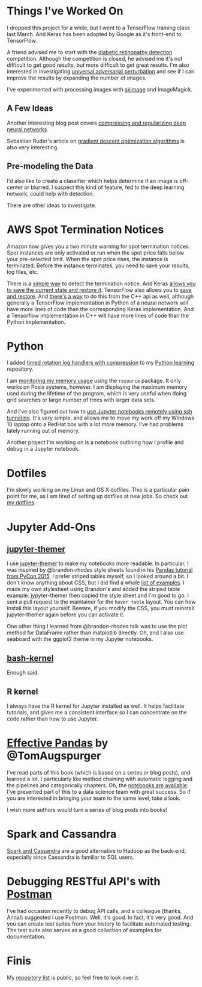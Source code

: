# Things I've Worked On

I dropped this project for a while, but I went to a TensorFlow training class last March. And Keras has been adopted by Google as it's front-end to TensorFlow.

A friend advised me to start with the [diabetic retinopathy detection](https://www.kaggle.com/c/diabetic-retinopathy-detection) competition. Although the competition is closed, he advised me it's not difficult to get good results, but more difficult to get great results. I'm also interested in investigating [universal adversarial perturbation](https://arxiv.org/abs/1610.08401) and see if I can improve the results by expanding the number of images.

I've experimented with processing images with [skimage](http://scikit-image.org) and ImageMagick.

## A Few Ideas

Another interesting blog post covers [compressing and regularizing deep neural networks](https://www.oreilly.com/ideas/compressing-and-regularizing-deep-neural-networks).

Sebastian Ruder's article on [gradient descent optimization algorithms](http://sebastianruder.com/optimizing-gradient-descent/index.html) is also very interesting.

## Pre-modeling the Data

I'd also like to create a classifier which helps determine if an image is off-center or blurred. I suspect this kind of feature, fed to the deep learning network, could help with detection.

There are other ideas to investigate.

# AWS Spot Termination Notices

Amazon now gives you a two minute warning for spot termination notices. Spot instances are only activated or run when the spot price falls below your pre-selected limit. When the spot price rises, the instance is terminated. Before the instance terminates, you need to save your results, log files, etc.

There is a [simple way](https://blog.fugue.co/2015-01-06-spot-termination-notices.html) to detect the termination notice. And Keras [allows you to save the current state and restore it](https://keras.io/getting-started/faq/#how-can-i-save-a-keras-model). TensorFlow also allows you to [save and restore](https://stackoverflow.com/questions/33759623/tensorflow-how-to-save-restore-a-model#40765759). And [there's a way](https://www.tensorflow.org/programmers_guide/saved_model) to do this from the C++ api as well, although generally a TensorFlow implementation in Python of a neural network will have more lines of code than the corresponding Keras implementation. And a Tensorflow implementation in C++ will have more lines of code than the Python implementation.

# Python

I added [timed rotation log handlers with compression](http://stackoverflow.com/questions/8467978/python-want-logging-with-log-rotation-and-compression) to my [Python learning](https://github.com/dtsmith2001/python-learning-code) repository.

I am [monitoring my memory usage](http://pythonforbiologists.com/index.php/measuring-memory-usage-in-python/) using the ```resource``` package. It only works on Posix systems, however. I am displaying the maximum memory used during the lifetime of the program, which is very useful when doing grid searches or large number of trees with larger data sets.

And I've also figured out how to [use Jupyter notebooks remotely using ssh tunneling](http://www.datasciencebytes.com/bytes/2015/12/18/using-jupyter-notebooks-securely-on-remote-linux-machines/). It's very simple, and allows me to move my work off my Windows 10 laptop onto a RedHat box with a lot more memory. I've had problems lately running out of memory.

Another project I'm working on is a notebook outlining how I profile and debug in a Jupyter notebook.

# Dotfiles

I'm slowly working on my Linux and OS X dotfiles. This is a particular pain point for me, as I am tired of setting up dotfiles at new jobs. So check out [my dotfiles](https://github.com/dtsmith2001/configuration).

# Jupyter Add-Ons

## [jupyter-themer](https://github.com/transcranial/jupyter-themer)

I use [jupyter-themer](https://github.com/transcranial/jupyter-themer) to make my notebooks more readable. In particular, I was inspired by @brandon-rhodes style sheets found in his [Pandas tutorial from PyCon 2015](https://github.com/brandon-rhodes/pycon-pandas-tutorial). I prefer striped tables myself, so I looked around a bit. I don't know anything about CSS, but I did find a whole [list of examples](http://www.w3schools.com/css/css_table.asp). I made my own stylesheet using Brandon's and added the striped table example. jypyter-themer then copied the style sheet and I'm good to go. I sent a pull request to the maintainer for the ```hover table``` layout. You can how install this layout yourself. Beware, if you modify the CSS, you must reinstall jupyter-themer again before you can activate it.

One other thing I learned from @brandon-rhodes talk was to use the plot method for DataFrame rather than matplotlib directly. Oh, and I also use seaboard with the ggplot2 theme in my Jupyter notebooks.

## [bash-kernel](https://github.com/takluyver/bash_kernel)

Enough said.

## R kernel

I always have the R kernel for Jupyter installed as well. It helps facilitate tutorials, and gives me a consistent interface so I can concentrate on the code rather than how to use Jupyter.

# [Effective Pandas](https://leanpub.com/effective-pandas) by @TomAugspurger

I’ve read parts of this book (which is based on a series or blog posts), and learned a lot. I particularly like method chaining with automatic logging and the pipelines and categorically chapters. Oh, the [notebooks are available](https://github.com/TomAugspurger/modern-pandas). I've presented part of this to a data science team with great success. So if you are interested in bringing your team to the same level, take a look.

I wish more authors would turn a series of blog posts into books!

# Spark and Cassandra

[Spark and Cassandra](https://academy.datastax.com/resources/getting-started-apache-spark-and-cassandra?unit=getting-started-apache-spark-and-cassandra) are a good alternative to Hadoop as the back-end, especially since Cassandra is familiar to SQL users.

# Debugging RESTful API's with [Postman](https://www.getpostman.com)

I've had occasion recently to debug API calls, and a colleague (thanks, Anna!) suggested I use Postman. Well, it's good. In fact, it's very good. And you can create test suites from your history to facilitate automated testing. The test suite also serves as a good collection of examples for documentation.

# Finis

My [repository list](https://github.com/dtsmith2001?tab=repositories) is public, so feel free to look over it.
